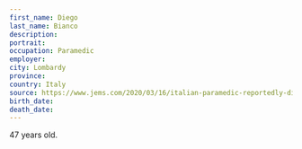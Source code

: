 ```yaml
---
first_name: Diego
last_name: Bianco
description: 
portrait: 
occupation: Paramedic
employer: 
city: Lombardy
province: 
country: Italy
source: https://www.jems.com/2020/03/16/italian-paramedic-reportedly-dies-after-contracting-covid-19/
birth_date: 
death_date: 
---
```


47 years old.